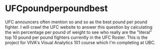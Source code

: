 # UFCpoundperpoundbest
UFC announcers often mention so and so as the best pound per pound fighter. I will crawl the UFC website to answer this question by calculating the win percentage per pound of weight to see who really are the "literal" top 10 pound per pound fighters currently in the UFC Roster. This is the project for VIVA's Visual Analytics 101 course which I'm completing at UBC.
